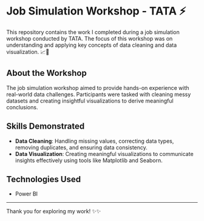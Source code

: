 # Job Simulation Workshop - TATA ⚡

This repository contains the work I completed during a job simulation workshop conducted by TATA. The focus of this workshop was on understanding and applying key concepts of data cleaning and data visualization. 📈💸

## About the Workshop
The job simulation workshop aimed to provide hands-on experience with real-world data challenges. Participants were tasked with cleaning messy datasets and creating insightful visualizations to derive meaningful conclusions.

## Skills Demonstrated
- **Data Cleaning**: Handling missing values, correcting data types, removing duplicates, and ensuring data consistency.
- **Data Visualization**: Creating meaningful visualizations to communicate insights effectively using tools like Matplotlib and Seaborn.

## Technologies Used
- Power BI

---
Thank you for exploring my work! ✨✨
